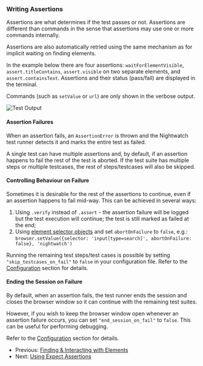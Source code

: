 ### <span>Writing Assertions</span>

Assertions are what determines if the test passes or not. Assertions are different than commands in the sense that assertions may use one or more commands internally.

Assertions are also automatically retried using the same mechanism as for implicit waiting on finding elements.

In the example below there are four assertions: `waitForElementVisible`, `assert.titleContains`, `assert.visible` on two separate elements, and `assert.containsText`. Assertions and their status (pass/fail) are displayed in the terminal.

Commands (such as `setValue` or `url`) are only shown in the verbose output.

<div class="test-output"><img src="/images/demo-output.png" alt="Test Output" /></div>

#### Assertion Failures

When an assertion fails, an `AssertionError` is thrown and the Nightwatch test runner detects it and marks the entire test as failed.

A single test can have multiple assertions and, by default, if an assertion happens to fail the rest of the test is aborted. If the test suite has multiple steps or multiple testcases, the rest of steps/testcases will also be skipped.

#### Controlling Behaviour on Failure

Sometimes it is desirable for the rest of the assertions to continue, even if an assertion happens to fail mid-way. This can be achieved in several ways:

1. Using `.verify` instead of `.assert` - the assertion failure will be logged but the test execution will continue; the test is still marked as failed at the end;
2. Using [element selector objects][5] and set `abortOnFailure` to `false`, e.g.:
   `browser.setValue({selector: 'input[type=search]', abortOnFailure: false}, 'nightwatch')`

Running the remaining test steps/test cases is possible by setting `"skip_testcases_on_fail"` to `false` in your configuration file. Refer to the [Configuration][6] section for details.

#### Ending the Session on Failure

By default, when an assertion fails, the test runner ends the session and closes the browser window so it can continue with the remaining test suites.

However, if you wish to keep the browser window open whenever an assertion failure occurs, you can set `"end_session_on_fail"` to `false`. This can be useful for performing debugging.

Refer to the [Configuration][7] section for details.

- Previous: [Finding & Interacting with Elements](https://nightwatchjs.org/guide/using-nightwatch/finding-and-interacting-with-elements.html)
- Next: [Using Expect Assertions](https://nightwatchjs.org/guide/using-nightwatch/expect-assertions.html)

[5]: https://nightwatchjs.org/guide/using-nightwatch/finding-and-interacting-with-elements.html#element-properties
[6]: /gettingstarted/configuration/#extended-settings
[7]: /gettingstarted/configuration/#extended-settings
